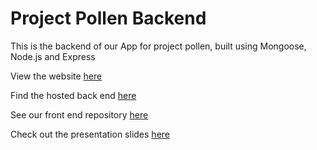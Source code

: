 # Project Pollen Backend

This is the backend of our App for project pollen, built using Mongoose, Node.js and Express

View the website [here](https://projectpollen.netlify.app/)

Find the hosted back end [here](https://project-pollen.herokuapp.com/)

See our front end repository [here](https://github.com/CharlyMannion/project-pollen-frontend)

Check out the presentation slides [here](placeholder.com)

